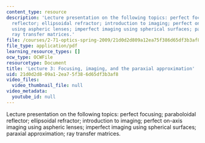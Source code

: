 ```yaml
---
content_type: resource
description: 'Lecture presentation on the following topics: perfect focusing; paraboloidal
  reflector; ellipsoidal refractor; introduction to imaging; perfect on-axis imaging
  using aspheric lenses; imperfect imaging using spherical surfaces; paraxial approximation;
  ray transfer matrices.'
file: /courses/2-71-optics-spring-2009/21d0d2d809a12ea75f386d65df3b3af8_MIT2_71S09_lec03.pdf
file_type: application/pdf
learning_resource_types: []
ocw_type: OCWFile
resourcetype: Document
title: 'Lecture 3: Focusing, imaging, and the paraxial approximation'
uid: 21d0d2d8-09a1-2ea7-5f38-6d65df3b3af8
video_files:
  video_thumbnail_file: null
video_metadata:
  youtube_id: null
---
```

Lecture presentation on the following topics: perfect focusing; paraboloidal reflector; ellipsoidal refractor; introduction to imaging; perfect on-axis imaging using aspheric lenses; imperfect imaging using spherical surfaces; paraxial approximation; ray transfer matrices.

